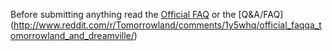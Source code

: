 Before submitting anything read the [Official FAQ](http://www.tomorrowland.com/en/faq/frequently-asked-questions-0) or the [Q&A/FAQ] (http://www.reddit.com/r/Tomorrowland/comments/1y5whq/official_faqqa_tomorrowland_and_dreamville/)